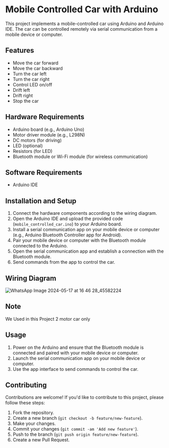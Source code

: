 # Mobile Controlled Car with Arduino

This project implements a mobile-controlled car using Arduino and Arduino IDE. The car can be controlled remotely via serial communication from a mobile device or computer.

## Features

- Move the car forward
- Move the car backward
- Turn the car left
- Turn the car right
- Control LED on/off
- Drift left
- Drift right
- Stop the car

## Hardware Requirements

- Arduino board (e.g., Arduino Uno)
- Motor driver module (e.g., L298N)
- DC motors (for driving)
- LED (optional)
- Resistors (for LED)
- Bluetooth module or Wi-Fi module (for wireless communication)

## Software Requirements

- Arduino IDE

## Installation and Setup

1. Connect the hardware components according to the wiring diagram.
2. Open the Arduino IDE and upload the provided code (`mobile_controlled_car.ino`) to your Arduino board.
3. Install a serial communication app on your mobile device or computer (e.g., Arduino Bluetooth Controller app for Android).
4. Pair your mobile device or computer with the Bluetooth module connected to the Arduino.
5. Open the serial communication app and establish a connection with the Bluetooth module.
6. Send commands from the app to control the car.

## Wiring Diagram

![WhatsApp Image 2024-05-17 at 16 46 28_45582224](https://github.com/iiiiOreo/Mobile-Controlled-Car-With-Arduino/assets/96269673/04c26027-641d-4e4e-bc9e-8115788441ad)

## Note
We Used in this Project 2 motor car only

## Usage

1. Power on the Arduino and ensure that the Bluetooth module is connected and paired with your mobile device or computer.
2. Launch the serial communication app on your mobile device or computer.
3. Use the app interface to send commands to control the car.

## Contributing

Contributions are welcome! If you'd like to contribute to this project, please follow these steps:

1. Fork the repository.
2. Create a new branch (`git checkout -b feature/new-feature`).
3. Make your changes.
4. Commit your changes (`git commit -am 'Add new feature'`).
5. Push to the branch (`git push origin feature/new-feature`).
6. Create a new Pull Request.
